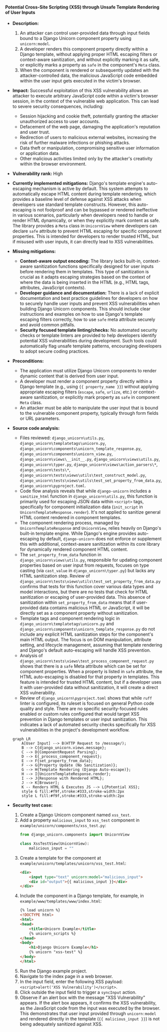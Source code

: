 #### Potential Cross-Site Scripting (XSS) through Unsafe Template Rendering of User Inputs

*   **Description:**
    1.  An attacker can control user-provided data through input fields bound to a Django Unicorn component property using `unicorn:model`.
    2.  A developer renders this component property directly within a Django template, without applying proper HTML escaping filters or context-aware sanitization, and without explicitly marking it as safe, or explicitly marks a property as `safe` in the component's `Meta` class.
    3.  When the component is rendered or subsequently updated with the attacker-controlled data, the malicious JavaScript code embedded within the user input gets executed in the victim's browser.

*   **Impact:**
    Successful exploitation of this XSS vulnerability allows an attacker to execute arbitrary JavaScript code within a victim's browser session, in the context of the vulnerable web application. This can lead to severe security consequences, including:
    *   Session hijacking and cookie theft, potentially granting the attacker unauthorized access to user accounts.
    *   Defacement of the web page, damaging the application's reputation and user trust.
    *   Redirection of users to malicious external websites, increasing the risk of further malware infections or phishing attacks.
    *   Data theft or manipulation, compromising sensitive user information or application data.
    *   Other malicious activities limited only by the attacker's creativity within the browser environment.

*   **Vulnerability rank:** High

*   **Currently implemented mitigations:**
    Django's template engine's auto-escaping mechanism is active by default. This system attempts to automatically escape HTML content during template rendering, which provides a baseline level of defense against XSS attacks when developers use standard template constructs. However, this auto-escaping is not foolproof and can be bypassed or rendered ineffective in various scenarios, particularly when developers need to handle or render HTML dynamically, or when they explicitly mark content as safe.
    The library provides a `Meta` class in `UnicornView` where developers can declare `safe` attribute to prevent HTML escaping for specific component properties. This is intended for developers to render trusted HTML, but if misused with user inputs, it can directly lead to XSS vulnerabilities.

*   **Missing mitigations:**
    *   **Context-aware output encoding:** The library lacks built-in, context-aware sanitization functions specifically designed for user inputs before rendering them in templates. This type of sanitization is crucial as it adapts escaping strategies based on the context of where the data is being inserted in the HTML (e.g., HTML tags, attributes, JavaScript contexts).
    *   **Developer guidance and documentation:** There is a lack of explicit documentation and best practice guidelines for developers on how to securely handle user inputs and prevent XSS vulnerabilities when building Django Unicorn components. This should include clear instructions and examples on how to use Django's template escaping filters correctly, how to use `safe` meta attribute securely and avoid common pitfalls.
    *   **Security focused template linting/checks:** No automated security checks or template linters are provided to help developers identify potential XSS vulnerabilities during development. Such tools could automatically flag unsafe template patterns, encouraging developers to adopt secure coding practices.

*   **Preconditions:**
    *   The application must utilize Django Unicorn components to render dynamic content that is derived from user input.
    *   A developer must render a component property directly within a Django template (e.g., using `{{ property_name }}`) without applying appropriate escaping filters (`escape`, `safe`, `urlize`, etc.) or context-aware sanitization, or explicitly mark property as `safe` in component `Meta` class.
    *   An attacker must be able to manipulate the user input that is bound to the vulnerable component property, typically through form fields or URL parameters.

*   **Source code analysis:**
    *   Files reviewed: `django_unicorn\utils.py`, `django_unicorn\templatetags\unicorn.py`, `django_unicorn\components\unicorn_template_response.py`, `django_unicorn\components\unicorn_view.py`, `django_unicorn\views\__init__.py`, `django_unicorn\views\utils.py`, `django_unicorn\typer.py`, `django_unicorn\views\action_parsers\*`, `django_unicorn\tests\*`, `django_unicorn\tests\views\utils\test_construct_model.py`, `django_unicorn\tests\views\utils\test_set_property_from_data.py`, `django_unicorn\pyproject.toml`.
    *   Code flow analysis reveals that while `django-unicorn` includes a `sanitize_html` function in `django_unicorn\utils.py`, this function is primarily used for escaping JSON data within `<script>` tags, specifically for component initialization data (`init_script` in `UnicornTemplateResponse.render`). It's not applied to sanitize general HTML content rendered in component templates.
    *   The component rendering process, managed by `UnicornTemplateResponse` and `UnicornView`, relies heavily on Django's built-in template engine. While Django's engine provides auto-escaping by default, `django-unicorn` does not enforce or supplement this with additional, context-aware sanitization within its core library for dynamically rendered component HTML content.
    *   The `set_property_from_data` function in `django_unicorn\views\utils.py`, responsible for updating component properties based on user input from requests, focuses on type casting (via `cast_value` in `django_unicorn\typer.py`) but lacks any HTML sanitization step. Review of `django_unicorn\tests\views\utils\test_set_property_from_data.py` confirms that tests for this function cover various data types and model interactions, but there are no tests that check for HTML sanitization or escaping of user-provided data. This absence of sanitization within `set_property_from_data` means that if user-provided data contains malicious HTML or JavaScript, it will be directly set as a component property without sanitization.
    *   Template tags and component rendering logic in `django_unicorn\templatetags\unicorn.py` and `django_unicorn\components\unicorn_template_response.py` do not include any explicit HTML sanitization steps for the component's main HTML output. The focus is on DOM manipulation, attribute setting, and lifecycle management, assuming that template rendering and Django's default auto-escaping will handle XSS prevention.
    *   Analysis of `django_unicorn\tests\views\test_process_component_request.py` shows that there is a `safe` Meta attribute which can be set for component properties. When a property is listed in `safe` attribute, the HTML auto-escaping is disabled for that property in templates. This feature is intended for trusted HTML content, but if a developer uses it with user-provided data without sanitization, it will create a direct XSS vulnerability.
    *   Review of `django_unicorn\pyproject.toml` shows that while `ruff` linter is configured, its ruleset is focused on general Python code quality and style. There are no specific security-focused rules enabled or custom rules configured that would target XSS prevention in Django templates or user input sanitization. This indicates a lack of automated security checks specifically for XSS vulnerabilities in the project's development workflow.

    ```mermaid
    graph LR
        A[User Input] --> B(HTTP Request to /message/);
        B --> C{django_unicorn.views.message};
        C --> D{ComponentRequest Parsing};
        D --> E{_process_component_request};
        E --> F{set_property_from_data};
        F --> G{Property Update (No Sanitization)};
        G --> H{Template Rendering (Django Auto-escape)};
        H --> I{UnicornTemplateResponse.render};
        I --> J{Response with Rendered HTML};
        J --> K[Browser];
        K -- Renders HTML & Executes JS --> L{Potential XSS};
        style G fill:#f9f,stroke:#333,stroke-width:2px
        style L fill:#f9f,stroke:#333,stroke-width:2px
    ```

*   **Security test case:**
    1.  Create a Django Unicorn component named `xss_test`.
    2.  Add a property `malicious_input` to `xss_test` component in `example/unicorn/components/xss_test.py`:
        ```python
        from django_unicorn.components import UnicornView

        class XssTestView(UnicornView):
            malicious_input = ""
        ```
    3.  Create a template for the component at `example/unicorn/templates/unicorn/xss_test.html`:
        ```html
        <div>
            <input type="text" unicorn:model="malicious_input">
            <div id="output">{{ malicious_input }}</div>
        </div>
        ```
    4.  Include the component in a Django template, for example, in `example/www/templates/www/index.html`:
        ```html
        {% load unicorn %}
        <!DOCTYPE html>
        <html>
        <head>
            <title>Unicorn Example</title>
            {% unicorn_scripts %}
        </head>
        <body>
            <h1>Django Unicorn Example</h1>
            {% unicorn "xss-test" %}
        </body>
        </html>
        ```
    5.  Run the Django example project.
    6.  Navigate to the index page in a web browser.
    7.  In the input field, enter the following XSS payload: `<script>alert('XSS Vulnerability')</script>`.
    8.  Click outside the input field to trigger a `syncInput` action.
    9.  Observe if an alert box with the message "XSS Vulnerability" appears. If the alert box appears, it confirms the XSS vulnerability, as the JavaScript code from the input was executed by the browser. This demonstrates that user input provided through `unicorn:model` and rendered directly in the template (`{{ malicious_input }}`) is not being adequately sanitized against XSS.
